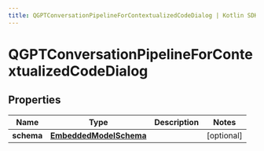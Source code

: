 ```yaml
---
title: QGPTConversationPipelineForContextualizedCodeDialog | Kotlin SDK
---
```



# QGPTConversationPipelineForContextualizedCodeDialog

## Properties
Name | Type | Description | Notes
------------ | ------------- | ------------- | -------------
**schema** | [**EmbeddedModelSchema**](EmbeddedModelSchema) |  |  [optional]



